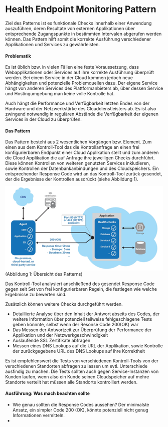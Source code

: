# 

# Health Endpoint Monitoring Pattern

Ziel des Patterns ist es funktionale Checks innerhalb einer Anwendung auszuführen, deren Resultate von externen Applikationen über entsprechende Zugangspunkte in bestimmten Intervalen abgerufen werden können. Das Pattern hilft somit die korrekte Ausführung verschiedener Applikationen und Services zu gewährleisten.

#### Problematik

Es ist üblich bzw. in vielen Fällen eine feste Voraussetzung, dass Webapplikationen oder Services auf ihre korrekte Ausführung überprüft werden. Bei einem Service in der Cloud kommen jedoch neue Abhängigkeiten und potenzielle Problemquellen dazu. Der eigene Service hängt von anderen Services des Plattformanbieters ab, über dessen Service und Hostingumgebung man keine volle Kontrolle hat.

Auch hängt die Performance und Verfügbarkeit letzten Endes von der Hardware und der Netzwerkstärke des Clouddienstleisters ab. Es ist also zwingend notwendig in regulären Abstände die Verfügbarkeit der eigenen Services in der Cloud zu überprüfen.

#### Das Pattern

Das Pattern besteht aus 2 wesentlichen Vorgängen bzw. Element. Zum einen aus dem Kontroll-Tool das die Kontrollanfrage an einen frei konfigurierbaren Endpunkt einer Cloud Applikation stellt und zum anderen die Cloud Applikation die auf Anfrage ihre jeweiligen Checks durchführt. Diese können Kontrollen von weiteren genutzten Services inkludieren, sowie Kontrollen der Datenbankanbindungen und des Cloudspeichers. Ein entsprechender Response Code wird an das Kontroll-Tool zurück gesendet, der die Ergebnisse der Kontrollen ausdrückt \(siehe Abbildung 1\).

![](/assets/health_monitoring_1.jpg)\(Abbildung 1: Übersicht des Patterns\)

Das Kontroll-Tool analysiert anschließend des gesendet Response Code gegen seit Set von frei konfigurierbaren Regeln, die festlegen wie welche Ergebnisse zu bewerten sind.

Zusätzlich können weitere Checks durchgeführt werden.

* Detaillierte Analyse über den Inhalt der Antwort abseits des Codes, der weitere Information über potenziell teilweise fehlgeschlagene Tests geben könnnte, selbst wenn der Resonse Code 200\(OK\) war
* Das Messen der Antwortzeit zur Überprüfung der Performance der Applikation und der Netzwerkgeschwindigkeit
* Auslaufende SSL Zertifikate abfragen
* Messen eines DNS Lookups auf die URL der Applikation, sowie Kontrolle der zurückgegebene URL des DNS Lookups auf ihre Korrektheit 

Es ist empfehlenswert die Tests von verschiedenen Kontroll-Tools von der verschiedenen Standorten abfragen zu lassen um evtl. Unterschiede ausfindig zu machen. Die Tests sollten auch gegen Service-Instanzen von Kunden laufen, wenn also ein Kunde seinen Cloudspeicher auf mehre Standorte verteilt hat müssen alle Standorte kontrolliert werden.

#### Ausführung: Was mach beachten sollte

* Wie genau sollten die Response Codes aussehen? Der minimalste Ansatz, ein simpler Code 200 \(OK\), könnte potenziell nicht genug Informationen vermitteln.
* 



